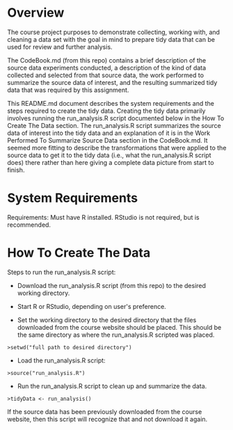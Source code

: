 Overview
========================================================
The course project purposes to demonstrate collecting, working with, and cleaning a data set with the goal in mind to prepare tidy data that can be used for review and further analysis.  

The CodeBook.md (from this repo) contains a brief description of the source data experiments conducted, a description of the kind of data collected and selected from that source data, the work performed to summarize the source data of interest, and the resulting summarized tidy data that was required by this assignment.  

This README.md document describes the system requirements and the steps required to create the tidy data.  Creating the tidy data primarily involves running the run_analysis.R script documented below in the How To Create The Data section.  The run_analysis.R script summarizes the source data of interest into the tidy data and an explanation of it is in the Work Performed To Summarize Source Data section in the CodeBook.md.  It seemed more fitting to describe the transformations that were applied to the source data to get it to the tidy data (i.e., what the run_analysis.R script does) there rather than here giving a complete data picture from start to finish.

System Requirements
===================
Requirements: Must have R installed.  RStudio is not required, but is recommended.

How To Create The Data
======================

Steps to run the run_analysis.R script:

* Download the run_analysis.R script (from this repo) to the desired working directory.

* Start R or RStudio, depending on user's preference.

* Set the working directory to the desired directory that the files downloaded from the course website should be placed.  This should be the same directory as where the run_analysis.R scripted was placed.  
``` {r}
>setwd("full path to desired directory")
```

* Load the run_analysis.R script:  
``` {r}
>source("run_analysis.R")
```

* Run the run_analysis.R script to clean up and summarize the data.  
``` {r}
>tidyData <- run_analysis()
```

If the source data has been previously downloaded from the course website, then this script will recognize that and not download it again. 
